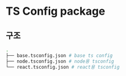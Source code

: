 # TS Config package

## 구조

```sh
.
├── base.tsconfig.json # base ts config
├── node.tsconfig.json # node용 tsconfig
└── react.tsconfig.json # react용 tsconfig
```

